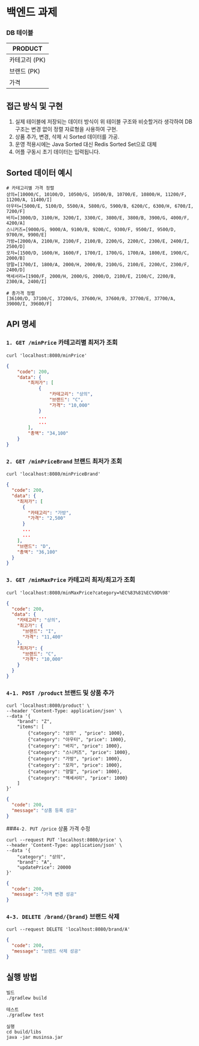 # 백엔드 과제

### DB 테이블
| PRODUCT    |
|------------|
| 카테고리 (PK)  |
| 브랜드 (PK)   | 
| 가격         |

## 접근 방식 및 구현
 1. 실제 테이블에 저장되는 데이터 방식이 위 테이블 구조와 비슷할거라 생각하여 DB 구조는 변경 없이 정렬 자료형을 사용하여 구현.
 2. 상품 추가, 변경, 삭제 시 Sorted 데이터를 가공.
 3. 운영 적용시에는 Java Sorted 대신 Redis Sorted Set으로 대체
 4. 어플 구동시 초기 데이터는 입력됩니다.


## Sorted 데이터 예시
```commandline
# 카테고리별 가격 정렬
상의=[10000/C, 10100/D, 10500/G, 10500/B, 10700/E, 10800/H, 11200/F, 11200/A, 11400/I] 
아우터=[5000/E, 5100/D, 5500/A, 5800/G, 5900/B, 6200/C, 6300/H, 6700/I, 7200/F]
바지=[3000/D, 3100/H, 3200/I, 3300/C, 3800/E, 3800/B, 3900/G, 4000/F, 4200/A]
스니커즈=[9000/G, 9000/A, 9100/B, 9200/C, 9300/F, 9500/I, 9500/D, 9700/H, 9900/E]
가방=[2000/A, 2100/H, 2100/F, 2100/B, 2200/G, 2200/C, 2300/E, 2400/I, 2500/D]
모자=[1500/D, 1600/H, 1600/F, 1700/I, 1700/G, 1700/A, 1800/E, 1900/C, 2000/B]
양말=[1700/I, 1800/A, 2000/H, 2000/B, 2100/G, 2100/E, 2200/C, 2300/F, 2400/D]
액세서리=[1900/F, 2000/H, 2000/G, 2000/D, 2100/E, 2100/C, 2200/B, 2300/A, 2400/I]
```
```commandline
# 총가격 정렬
[36100/D, 37100/C, 37200/G, 37600/H, 37600/B, 37700/E, 37700/A, 39000/I, 39600/F]
```

## API 명세
### `1. GET /minPrice` 카테고리별 최저가 조회

    curl 'localhost:8080/minPrice'

```json
{
    "code": 200,
    "data": {
        "최저가": [
            {
                "카테고리": "상의",
                "브랜드": "C",
                "가격": "10,000"
            }
            ...
            ...
        ],
        "총액": "34,100"
    }
}
```

### `2. GET /minPriceBrand` 브랜드 최저가 조회

    curl 'localhost:8080/minPriceBrand'

```json
{
  "code": 200,
  "data": {
    "최저가": [
      {
        "카테고리": "가방",
        "가격": "2,500"
      }
      ...
      ...
    ],
    "브랜드": "D",
    "총액": "36,100"
  }
}
```

### `3. GET /minMaxPrice` 카테고리 최저/최고가 조회

    curl 'localhost:8080/minMaxPrice?category=%EC%83%81%EC%9D%98'

```json
{
  "code": 200,
  "data": {
    "카테고리": "상의",
    "최고가": {
      "브랜드": "I",
      "가격": "11,400"
    },
    "최저가": {
      "브랜드": "C",
      "가격": "10,000"
    }
  }
}
```

### `4-1. POST /product` 브랜드 및 상품 추가

    curl 'localhost:8080/product' \
    --header 'Content-Type: application/json' \
    --data '{
        "brand": "Z",
        "items": [
            {"category": "상의" , "price": 1000},
            {"category": "아우터", "price": 1000},
            {"category": "바지", "price": 1000},
            {"category": "스니커즈", "price": 1000},
            {"category": "가방", "price": 1000},
            {"category": "모자", "price": 1000},
            {"category": "양말", "price": 1000},
            {"category": "액세서리", "price": 1000}
        ]
    }'

```json
{
  "code": 200,
  "message": "상품 등록 성공"
}
```
###`4-2. PUT /price` 상품 가격 수정

    curl --request PUT 'localhost:8080/price' \
    --header 'Content-Type: application/json' \
    --data '{
        "category": "상의",
        "brand": "A",
        "updatePrice": 20000
    }'

```json
{
  "code": 200,
  "message": "가격 변경 성공"
}
```

### `4-3. DELETE /brand/{brand}` 브랜드 삭제

    curl --request DELETE 'localhost:8080/brand/A'

```json
{
  "code": 200,
  "message": "브랜드 삭제 성공"
}
```
## 실행 방법
```shell
빌드
./gradlew build

테스트
./gradlew test

실행
cd build/libs
java -jar musinsa.jar
```